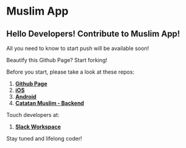 # Muslim App

## Hello Developers! Contribute to Muslim App!

All you need to know to start push will be available soon!

Beautify this Github Page? Start forking!

Before you start, please take a look at these repos:
 1. [**Github Page**](https://github.com/ma-pp/ma-pp.github.io)
 2. [**iOS**](https://github.com/ma-pp/ma2018_ios)
 3. [**Android**](https://github.com/ma-pp/ma2018_android)
 3. [**Catatan Muslim - Backend**](https://github.com/ma-pp/ma2018note_rails)
 
 
Touch developers at:
 1. [**Slack Workspace**](https://muslimapp.slack.com)
 


Stay tuned and lifelong coder!

